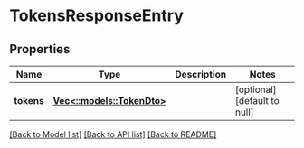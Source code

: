 # TokensResponseEntry

## Properties

| Name       | Type                                       | Description | Notes                        |
| ---------- | ------------------------------------------ | ----------- | ---------------------------- |
| **tokens** | [**Vec<::models::TokenDto>**](TokenDto.md) |             | [optional] [default to null] |

[[Back to Model list]](../README.md#documentation-for-models) [[Back to API list]](../README.md#documentation-for-api-endpoints) [[Back to README]](../README.md)
